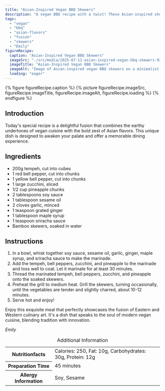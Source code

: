 ```yaml
---
title: "Asian-Inspired Vegan BBQ Skewers"
description: "A vegan BBQ recipe with a twist! These Asian-inspired skewers blend tempeh and colorful vegetables with a tangy, sweet marinade, perfect for any occasion."
tags:
  - "vegan"
  - "bbq"
  - "asian-flavors"
  - "fusion"
  - "skewers"
  - "Emily"
figureRecipe: 
  caption: "Asian-Inspired Vegan BBQ Skewers"
  imageSrc: "./src/media/2025-07-11-asian-inspired-vegan-bbq-skewers-9293.png"
  imageTitle: "Asian-Inspired Vegan BBQ Skewers"
  imageAlt: "Image of Asian-inspired vegan BBQ skewers on a minimalist table. Tempeh, colorful bell peppers, zucchini, and pineapple are grilled with char marks, alongside sleek utensils and a marinade bowl."
  loading: "eager"
---
```


{% figure figureRecipe.caption %}
{% picture figureRecipe.imageSrc, figureRecipe.imageTitle, figureRecipe.imageAlt, figureRecipe.loading %}
{% endfigure %}

## Introduction

Today's special recipe is a delightful fusion that combines the earthy undertones of vegan cuisine with the bold zest of Asian flavors. This unique dish is designed to awaken your palate and offer a memorable dining experience.

## Ingredients

- 200g tempeh, cut into cubes
- 1 red bell pepper, cut into chunks
- 1 yellow bell pepper, cut into chunks
- 1 large zucchini, sliced
- 1/2 cup pineapple chunks
- 2 tablespoons soy sauce
- 1 tablespoon sesame oil
- 2 cloves garlic, minced
- 1 teaspoon grated ginger
- 1 tablespoon maple syrup
- 1 teaspoon sriracha sauce
- Bamboo skewers, soaked in water

## Instructions

1. In a bowl, whisk together soy sauce, sesame oil, garlic, ginger, maple syrup, and sriracha sauce to make the marinade.
2. Add the tempeh, bell peppers, zucchini, and pineapple to the marinade and toss well to coat. Let it marinate for at least 30 minutes.
3. Thread the marinated tempeh, bell peppers, zucchini, and pineapple onto the soaked skewers.
4. Preheat the grill to medium heat. Grill the skewers, turning occasionally, until the vegetables are tender and slightly charred, about 10-12 minutes.
5. Serve hot and enjoy!

Enjoy this exquisite meal that perfectly showcases the fusion of Eastern and Western culinary art. It's a dish that speaks to the soul of modern vegan cuisine, blending tradition with innovation.

*Emily*

<table><caption class='sr-only'>Additional Information</caption><tr><th>Nutritionfacts</th><td>Calories: 250, Fat: 10g, Carbohydrates: 30g, Protein: 12g&nbsp;</td></tr><tr><th>Preparation Time</th><td>45 minutes&nbsp;</td></tr><tr><th>Allergy Information</th><td>Soy, Sesame&nbsp;</td></tr></table>


